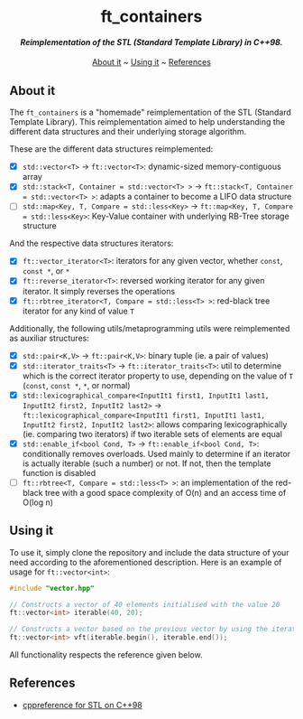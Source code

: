 <div align='center'>

# ft_containers
#### _Reimplementation of the STL (Standard Template Library) in C++98._

[About it](#about-it) ~
[Using it](#using-it) ~
[References](#references)

</div>

## About it
The `ft_containers` is a "homemade" reimplementation of the STL (Standard Template Library).
This reimplementation aimed to help understanding the different data structures and their underlying storage algorithm.

These are the different data structures reimplemented:

- [x] `std::vector<T>` -> `ft::vector<T>`: dynamic-sized memory-contiguous array
- [x] `std::stack<T, Container = std::vector<T> >` -> `ft::stack<T, Container = std::vector<T> >`: adapts a container to become a LIFO data structure
- [ ] `std::map<Key, T, Compare = std::less<Key>` -> `ft::map<Key, T, Compare = std::less<Key>`: Key-Value container with underlying RB-Tree storage structure

And the respective data structures iterators:
- [x] `ft::vector_iterator<T>`: iterators for any given vector, whether `const`, `const *`, or `*`
- [x] `ft::reverse_iterator<T>`: reversed working iterator for any given iterator. It simply reverses the operations
- [x] `ft::rbtree_iterator<T, Compare = std::less<T> >`: red-black tree iterator for any kind of value `T`

Additionally, the following utils/metaprogramming utils were reimplemented as auxiliar structures:
- [x] `std::pair<K,V>` -> `ft::pair<K,V>`: binary tuple (ie. a pair of values)
- [x] `std::iterator_traits<T>` -> `ft::iterator_traits<T>`: util to determine which is the correct iterator property to use, depending on the value of `T` (`const`, `const *`, `*`, or normal)
- [x] `std::lexicographical_compare<InputIt1 first1, InputIt1 last1, InputIt2 first2, InputIt2 last2>` -> `ft::lexicographical_compare<InputIt1 first1, InputIt1 last1, InputIt2 first2, InputIt2 last2>`: allows comparing lexicographically (ie. comparing two iterators) if two iterable sets of elements are equal
- [x] `std::enable_if<bool Cond, T>` -> `ft::enable_if<bool Cond, T>`: conditionally removes overloads. Used mainly to determine if an iterator is actually iterable (such a number) or not. If not, then the template function is disabled
- [ ] `ft::rbtree<T, Compare = std::less<T> >`: an implementation of the red-black tree with a good space complexity of O(n) and an access time of O(log n)

## Using it
To use it, simply clone the repository and include the data structure of your need according to the aforementioned description. Here is an example of usage for `ft::vector<int>`:
```cpp
#include "vector.hpp"

// Constructs a vector of 40 elements initialised with the value 20
ft::vector<int> iterable(40, 20);

// Constructs a vector based on the previous vector by using the iterators
ft::vector<int> vft(iterable.begin(), iterable.end());
```

All functionality respects the reference given below.

## References
- [cppreference for STL on C++98](https://cppreference.com)
